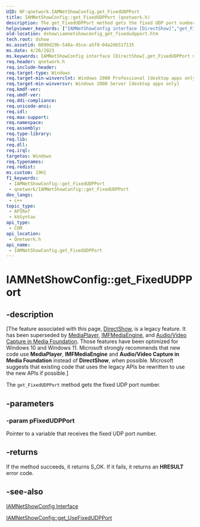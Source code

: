 ```yaml
---
UID: NF:qnetwork.IAMNetShowConfig.get_FixedUDPPort
title: IAMNetShowConfig::get_FixedUDPPort (qnetwork.h)
description: The get_FixedUDPPort method gets the fixed UDP port number.
helpviewer_keywords: ["IAMNetShowConfig interface [DirectShow]","get_FixedUDPPort method","IAMNetShowConfig.get_FixedUDPPort","IAMNetShowConfig::get_FixedUDPPort","IAMNetShowConfigget_FixedUDPPort","dshow.iamnetshowconfig_get_fixedudpport","get_FixedUDPPort","get_FixedUDPPort method [DirectShow]","get_FixedUDPPort method [DirectShow]","IAMNetShowConfig interface","qnetwork/IAMNetShowConfig::get_FixedUDPPort"]
old-location: dshow\iamnetshowconfig_get_fixedudpport.htm
tech.root: dshow
ms.assetid: 0890d29b-540a-45ce-a5f0-04a2db517135
ms.date: 4/26/2023
ms.keywords: IAMNetShowConfig interface [DirectShow],get_FixedUDPPort method, IAMNetShowConfig.get_FixedUDPPort, IAMNetShowConfig::get_FixedUDPPort, IAMNetShowConfigget_FixedUDPPort, dshow.iamnetshowconfig_get_fixedudpport, get_FixedUDPPort, get_FixedUDPPort method [DirectShow], get_FixedUDPPort method [DirectShow],IAMNetShowConfig interface, qnetwork/IAMNetShowConfig::get_FixedUDPPort
req.header: qnetwork.h
req.include-header: 
req.target-type: Windows
req.target-min-winverclnt: Windows 2000 Professional [desktop apps only]
req.target-min-winversvr: Windows 2000 Server [desktop apps only]
req.kmdf-ver: 
req.umdf-ver: 
req.ddi-compliance: 
req.unicode-ansi: 
req.idl: 
req.max-support: 
req.namespace: 
req.assembly: 
req.type-library: 
req.lib: 
req.dll: 
req.irql: 
targetos: Windows
req.typenames: 
req.redist: 
ms.custom: 19H1
f1_keywords:
 - IAMNetShowConfig::get_FixedUDPPort
 - qnetwork/IAMNetShowConfig::get_FixedUDPPort
dev_langs:
 - c++
topic_type:
 - APIRef
 - kbSyntax
api_type:
 - COM
api_location:
 - Qnetwork.h
api_name:
 - IAMNetShowConfig.get_FixedUDPPort
---
```


# IAMNetShowConfig::get_FixedUDPPort


## -description

\[The feature associated with this page, [DirectShow](/windows/win32/directshow/directshow), is a legacy feature. It has been superseded by [MediaPlayer](/uwp/api/Windows.Media.Playback.MediaPlayer), [IMFMediaEngine](/windows/win32/api/mfmediaengine/nn-mfmediaengine-imfmediaengine), and [Audio/Video Capture in Media Foundation](windows/win32/medfound/audio-video-capture-in-media-foundation). Those features have been optimized for Windows 10 and Windows 11. Microsoft strongly recommends that new code use **MediaPlayer**, **IMFMediaEngine** and **Audio/Video Capture in Media Foundation** instead of **DirectShow**, when possible. Microsoft suggests that existing code that uses the legacy APIs be rewritten to use the new APIs if possible.\]

The <code>get_FixedUDPPort</code> method gets the fixed UDP port number.

## -parameters

### -param pFixedUDPPort

Pointer to a variable that receives the fixed UDP port number.

## -returns

If the method succeeds, it returns S_OK. If it fails, it returns an <b>HRESULT</b> error code.

## -see-also

<a href="/windows/desktop/api/qnetwork/nn-qnetwork-iamnetshowconfig">IAMNetShowConfig Interface</a>



<a href="/windows/desktop/api/qnetwork/nf-qnetwork-iamnetshowconfig-get_usefixedudpport">IAMNetShowConfig::get_UseFixedUDPPort</a>